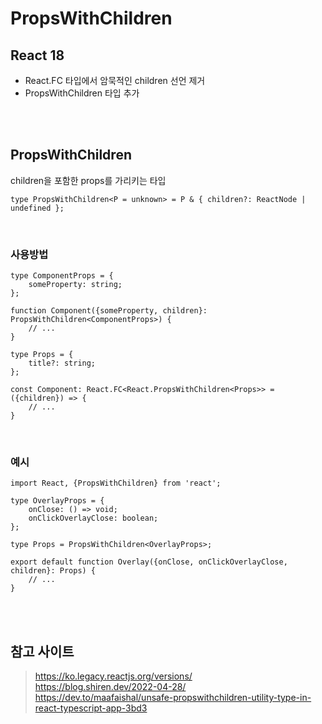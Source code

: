 # PropsWithChildren

## React 18

* React.FC 타입에서 암묵적인 children 선언 제거
* PropsWithChildren 타입 추가

<br><br>

## PropsWithChildren

children을 포함한 props를 가리키는 타입

```
type PropsWithChildren<P = unknown> = P & { children?: ReactNode | undefined };
```

<br>

### 사용방법 

```tsx
type ComponentProps = {
    someProperty: string;
};

function Component({someProperty, children}: PropsWithChildren<ComponentProps>) {
    // ...
}
```


```tsx
type Props = {
    title?: string;
};

const Component: React.FC<React.PropsWithChildren<Props>> = ({children}) => {
    // ...
}
```

<br>

### 예시

```tsx
import React, {PropsWithChildren} from 'react';

type OverlayProps = {
    onClose: () => void;
    onClickOverlayClose: boolean;
};

type Props = PropsWithChildren<OverlayProps>;

export default function Overlay({onClose, onClickOverlayClose, children}: Props) {
    // ...
}
```

<br><br>

## 참고 사이트

> https://ko.legacy.reactjs.org/versions/  
> https://blog.shiren.dev/2022-04-28/    
> https://dev.to/maafaishal/unsafe-propswithchildren-utility-type-in-react-typescript-app-3bd3
